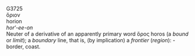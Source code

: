 <body>
  <p>G3725<br>  ὅριον  <br> horion  <br><i>hor‘-ee-on </i><br>Neuter of a derivative of an apparently primary word   ὅρος    horos   (a <i>bound</i> or <i>limit</i>); a <i>boundary</i> line, that is, (by implication) a <i>frontier</i> (<i>region</i>): - border, coast.<br></p>
 </body>